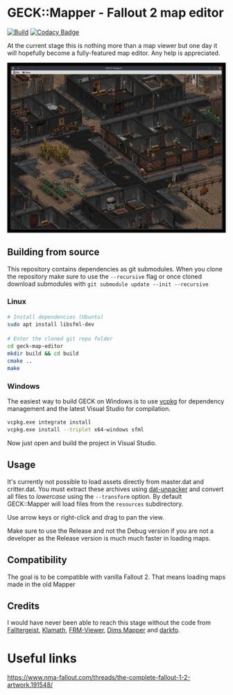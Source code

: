 # GECK::Mapper - Fallout 2 map editor

[![Build](https://github.com/JanSimek/geck-map-editor/workflows/Build/badge.svg)](https://github.com/JanSimek/geck-map-editor/actions) [![Codacy Badge](https://app.codacy.com/project/badge/Grade/50b6611a3e2246c6b07282f87aa5940a)](https://www.codacy.com/gh/JanSimek/geck-map-editor/dashboard?utm_source=github.com&utm_medium=referral&utm_content=JanSimek/geck-map-editor&utm_campaign=Badge_Grade)

At the current stage this is nothing more than a map viewer but one day it will hopefully become a fully-featured map editor. Any help is appreciated.

![Screenshot](https://github.com/JanSimek/geck-map-editor/blob/master/screenshot.jpg "Screenshot")

## Building from source

This repository contains dependencies as git submodules. When you clone the repository make sure to use the `--recursive` flag or once cloned download submodules with `git submodule update --init --recursive`

### Linux

```bash
# Install dependencies (Ubuntu)
sudo apt install libsfml-dev

# Enter the cloned git repo folder
cd geck-map-editor
mkdir build && cd build
cmake ..
make
```

### Windows

The easiest way to build GECK on Windows is to use [vcpkg](https://vcpkg.io/) for dependency management and the latest Visual Studio for compilation.

```bash
vcpkg.exe integrate install
vcpkg.exe install --triplet x64-windows sfml
```

Now just open and build the project in Visual Studio.

## Usage

It's currently not possible to load assets directly from master.dat and critter.dat. You must extract these archives using [dat-unpacker](https://github.com/falltergeist/dat-unpacker) and convert all files to _lowercase_ using the `--transform` option. By default GECK::Mapper will load files from the `resources` subdirectory.

Use arrow keys or right-click and drag to pan the view.

Make sure to use the Release and not the Debug version if you are not a developer as the Release version is much much faster in loading maps.

## Compatibility

The goal is to be compatible with vanilla Fallout 2. That means loading maps made in the old Mapper

## Credits

I would have never been able to reach this stage without the code from [Falltergeist](https://github.com/falltergeist/falltergeist/), [Klamath](https://github.com/adamkewley/klamath), [FRM-Viewer](https://github.com/Primagen/Fallout-FRM-Viewer), [Dims Mapper](https://github.com/FakelsHub/F2_Mapper_Dims) and [darkfo](https://github.com/darkf/darkfo).

# Useful links

https://www.nma-fallout.com/threads/the-complete-fallout-1-2-artwork.191548/
